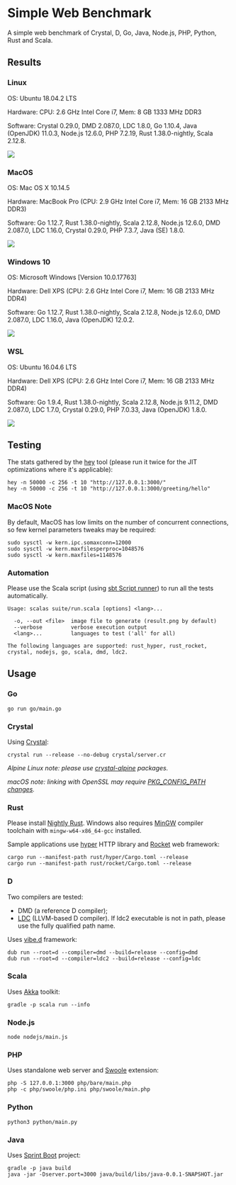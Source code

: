 # Simple Web Benchmark

A simple web benchmark of Crystal, D, Go, Java, Node.js, PHP, Python, Rust and  Scala.

## Results

### Linux

OS: Ubuntu 18.04.2 LTS

Hardware: CPU: 2.6 GHz Intel Core i7, Mem: 8 GB 1333 MHz DDR3

Software: Crystal 0.29.0, DMD 2.087.0, LDC 1.8.0, Go 1.10.4, Java (OpenJDK) 11.0.3, Node.js 12.6.0, PHP 7.2.19, Rust 1.38.0-nightly, Scala 2.12.8.

![](suite/results/lin.png?raw=true)

### MacOS

OS: Mac OS X 10.14.5

Hardware: MacBook Pro (CPU: 2.9 GHz Intel Core i7, Mem: 16 GB 2133 MHz DDR3)

Software: Go 1.12.7, Rust 1.38.0-nightly, Scala 2.12.8, Node.js 12.6.0, DMD 2.087.0, LDC 1.16.0, Crystal 0.29.0, PHP 7.3.7, Java (SE) 1.8.0.

![](suite/results/mac.png?raw=true)

### Windows 10

OS: Microsoft Windows [Version 10.0.17763]

Hardware: Dell XPS (CPU: 2.6 GHz Intel Core i7, Mem: 16 GB 2133 MHz DDR4)

Software: Go 1.12.7, Rust 1.38.0-nightly, Scala 2.12.8, Node.js 12.6.0, DMD 2.087.0,
LDC 1.16.0, Java (OpenJDK) 12.0.2.

![](suite/results/win.png?raw=true)

### WSL

OS: Ubuntu 16.04.6 LTS

Hardware: Dell XPS (CPU: 2.6 GHz Intel Core i7, Mem: 16 GB 2133 MHz DDR4)

Software: Go 1.9.4, Rust 1.38.0-nightly, Scala 2.12.8, Node.js 9.11.2, DMD 2.087.0,
LDC 1.7.0, Crystal 0.29.0, PHP 7.0.33, Java (OpenJDK) 1.8.0.

![](suite/results/wsl.png?raw=true)

## Testing

The stats gathered by the [hey](https://github.com/rakyll/hey) tool (please run it twice for
the JIT optimizations where it's applicable):

    hey -n 50000 -c 256 -t 10 "http://127.0.0.1:3000/"
    hey -n 50000 -c 256 -t 10 "http://127.0.0.1:3000/greeting/hello"

### MacOS Note

By default, MacOS has low limits on the number of concurrent connections, so
few kernel parameters tweaks may be required:

    sudo sysctl -w kern.ipc.somaxconn=12000
    sudo sysctl -w kern.maxfilesperproc=1048576
    sudo sysctl -w kern.maxfiles=1148576

### Automation

Please use the Scala script
(using [sbt Script runner](http://www.scala-sbt.org/1.x/docs/Scripts.html#sbt+Script+runner))
to run all the tests automatically.

    Usage: scalas suite/run.scala [options] <lang>...

      -o, --out <file>  image file to generate (result.png by default)
      --verbose         verbose execution output
      <lang>...         languages to test ('all' for all)

    The following languages are supported: rust_hyper, rust_rocket, crystal, nodejs, go, scala, dmd, ldc2.

## Usage

### Go

    go run go/main.go

### Crystal

Using [Crystal](https://crystal-lang.org/docs/installation/):

    crystal run --release --no-debug crystal/server.cr

*Alpine Linux note: please use [crystal-alpine](https://github.com/ysbaddaden/crystal-alpine) packages.*

*macOS note: linking with OpenSSL may require [PKG_CONFIG_PATH changes](https://github.com/crystal-lang/crystal/issues/4745).*

### Rust

Please install [Nightly Rust](https://github.com/rust-lang-nursery/rustup.rs#working-with-nightly-rust).
Windows also requires [MinGW](https://github.com/rust-lang/rust#mingw)
compiler toolchain with `mingw-w64-x86_64-gcc` installed.

Sample applications use [hyper](https://hyper.rs) HTTP library and [Rocket](https://rocket.rs/) web framework:

    cargo run --manifest-path rust/hyper/Cargo.toml --release
    cargo run --manifest-path rust/rocket/Cargo.toml --release

### D

Two compilers are tested:

 - DMD (a reference D compiler);
 - [LDC](https://github.com/ldc-developers/ldc#installation) (LLVM-based D compiler).
If ldc2 executable is not in path, please use the fully qualified path name.

Uses [vibe.d](http://vibed.org) framework:

    dub run --root=d --compiler=dmd --build=release --config=dmd
    dub run --root=d --compiler=ldc2 --build=release --config=ldc

### Scala

Uses [Akka](http://akka.io) toolkit:

    gradle -p scala run --info

### Node.js

    node nodejs/main.js

### PHP

Uses standalone web server and [Swoole](https://www.swoole.co.uk/) extension:

    php -S 127.0.0.1:3000 php/bare/main.php
    php -c php/swoole/php.ini php/swoole/main.php

### Python

    python3 python/main.py

### Java

Uses [Sprint Boot](https://projects.spring.io/spring-boot/) project:

    gradle -p java build
    java -jar -Dserver.port=3000 java/build/libs/java-0.0.1-SNAPSHOT.jar
